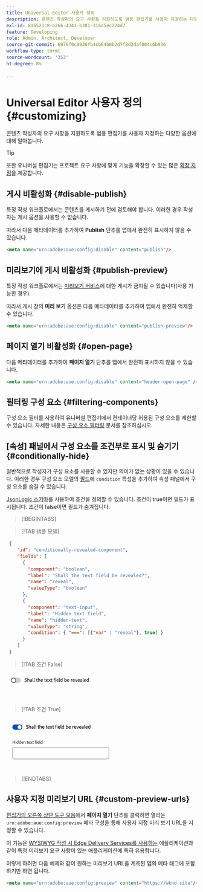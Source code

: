 ```yaml
---
title: Universal Editor 사용자 정의
description: 콘텐츠 작성자의 요구 사항을 지원하도록 범용 편집기를 사용자 지정하는 다양한 옵션에 대해 알아봅니다.
exl-id: 8d6523c8-b266-4341-b301-316d5ec224d7
feature: Developing
role: Admin, Architect, Developer
source-git-commit: 6976f0c9926fb4cb64b0b2d7f8d2daf004c6b936
workflow-type: tm+mt
source-wordcount: '353'
ht-degree: 8%

---
```



# Universal Editor 사용자 정의 {#customizing}

콘텐츠 작성자의 요구 사항을 지원하도록 범용 편집기를 사용자 지정하는 다양한 옵션에 대해 알아봅니다.

>[!TIP]
>
>또한 유니버설 편집기는 프로젝트 요구 사항에 맞게 기능을 확장할 수 있는 많은 [확장 지점](/help/implementing/universal-editor/extending.md)을 제공합니다.

## 게시 비활성화 {#disable-publish}

특정 작성 워크플로에서는 콘텐츠를 게시하기 전에 검토해야 합니다. 이러한 경우 작성자는 게시 옵션을 사용할 수 없습니다.

따라서 다음 메타데이터를 추가하여 **Publish** 단추를 앱에서 완전히 표시하지 않을 수 있습니다.

```html
<meta name="urn:adobe:aue:config:disable" content="publish"/>
```

## 미리보기에 게시 비활성화 {#publish-preview}

특정 작성 워크플로에서는 [미리보기 서비스](/help/sites-cloud/authoring/sites-console/previewing-content.md)에 대한 게시가 금지될 수 있습니다(사용 가능한 경우).

따라서 게시 창의 **미리 보기** 옵션은 다음 메타데이터를 추가하여 앱에서 완전히 억제할 수 있습니다.

```html
<meta name="urn:adobe:aue:config:disable" content="publish-preview"/>
```

## 페이지 열기 비활성화 {#open-page}

다음 메타데이터를 추가하여 **페이지 열기** 단추를 앱에서 완전히 표시하지 않을 수 있습니다.

```html
<meta name="urn:adobe:aue:config:disable" content="header-open-page" />
```

## 필터링 구성 요소 {#filtering-components}

구성 요소 필터를 사용하여 유니버설 편집기에서 컨테이너당 허용된 구성 요소를 제한할 수 있습니다. 자세한 내용은 [구성 요소 필터링](/help/implementing/universal-editor/filtering.md) 문서를 참조하십시오.

## [속성] 패널에서 구성 요소를 조건부로 표시 및 숨기기 {#conditionally-hide}

일반적으로 작성자가 구성 요소를 사용할 수 있지만 의미가 없는 상황이 있을 수 있습니다. 이러한 경우 구성 요소 모델의 [필드](/help/implementing/universal-editor/field-types.md#fields)에 `condition` 특성을 추가하여 속성 패널에서 구성 요소를 숨길 수 있습니다.

[JsonLogic 스키마](https://jsonlogic.com/)를 사용하여 조건을 정의할 수 있습니다. 조건이 true이면 필드가 표시됩니다. 조건이 false이면 필드가 숨겨집니다.

>[!BEGINTABS]

>[!TAB 샘플 모델]

```json
 {
    "id": "conditionally-revealed-component",
    "fields": [
      {
        "component": "boolean",
        "label": "Shall the text field be revealed?",
        "name": "reveal",
        "valueType": "boolean"
      },
      {
        "component": "text-input",
        "label": "Hidden text field",
        "name": "hidden-text",
        "valueType": "string",
        "condition": { "===": [{"var" : "reveal"}, true] }
      }
    ]
 }
```

>[!TAB 조건 False]

![숨겨진 텍스트 필드](assets/hidden.png)

>[!TAB 조건 True]

![표시된 텍스트 필드](assets/shown.png)

>[!ENDTABS]

## 사용자 지정 미리보기 URL {#custom-preview-urls}

[편집기의 오른쪽 상단 도구 모음](/help/sites-cloud/authoring/universal-editor/navigation.md#universal-editor-toolbar)에서 **페이지 열기** 단추를 클릭하면 열리는 `urn:adobe:aue:config:preview` 메타 구성을 통해 사용자 지정 미리 보기 URL을 지정할 수 있습니다.

이 기능은 [WYSIWYG 작성 시 Edge Delivery Services를 사용하는](/help/edge/wysiwyg-authoring/authoring.md) 애플리케이션과 같이 특정 미리보기 요구 사항이 있는 애플리케이션에 특히 유용합니다.

이렇게 하려면 다음 예제와 같이 원하는 미리보기 URL을 계측된 앱의 메타 태그에 포함하기만 하면 됩니다.

```html
<meta name="urn:adobe:aue:config:preview" content="https://wknd.site"/>
```
